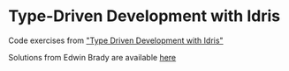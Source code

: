 # Type-Driven Development with Idris
Code exercises from ["Type Driven Development with Idris"](https://www.manning.com/books/type-driven-development-with-idris)

Solutions from Edwin Brady are available [here](https://github.com/edwinb/TypeDD-Samples)
